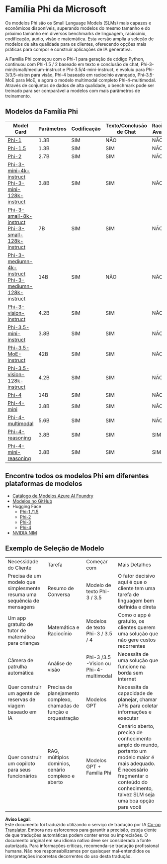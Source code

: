 <!--
CO_OP_TRANSLATOR_METADATA:
{
  "original_hash": "b5d936ffe4dfbab2244f6eb21b11f3b3",
  "translation_date": "2025-07-16T18:32:56+00:00",
  "source_file": "md/01.Introduction/01/01.PhiFamily.md",
  "language_code": "br"
}
-->
# Família Phi da Microsoft

Os modelos Phi são os Small Language Models (SLMs) mais capazes e econômicos disponíveis, superando modelos do mesmo tamanho e do próximo tamanho em diversos benchmarks de linguagem, raciocínio, codificação, áudio, visão e matemática. Esta versão amplia a seleção de modelos de alta qualidade para os clientes, oferecendo opções mais práticas para compor e construir aplicações de IA generativa.

A Família Phi começou com o Phi-1 para geração de código Python, continuou com Phi-1.5 / 2 baseado em texto e conclusão de chat, Phi-3-mini/small/medium-instruct e Phi-3.5/4-mini-instruct, e evoluiu para Phi-3/3.5-vision para visão, Phi-4 baseado em raciocínio avançado, Phi-3.5-MoE para MoE, e agora o modelo multimodal completo Phi-4-multimodal. Através de conjuntos de dados de alta qualidade, o benchmark pode ser treinado para ser comparável a modelos com mais parâmetros de treinamento.

## Modelos da Família Phi

<div style="font-size:8px">

| Model Card |Parâmetros|Codificação|Texto/Conclusão de Chat|Raciocínio Avançado| Visão | Áudio | MoE
| - | -  | - | - |- |- |- |- |
|[Phi-1](https://huggingface.co/microsoft/phi-1)|1.3B| SIM| NÃO | NÃO |NÃO |NÃO |NÃO |
|[Phi-1.5](https://huggingface.co/microsoft/phi-1_5)|1.3B| SIM|SIM| NÃO |NÃO |NÃO |NÃO |
|[Phi-2](https://huggingface.co/microsoft/phi-1_5)|2.7B| SIM|SIM| NÃO |NÃO |NÃO |NÃO |
|[Phi-3-mini-4k-instruct](https://huggingface.co/microsoft/Phi-3-mini-4k-instruct)<br/>[Phi-3-mini-128k-instruct](https://huggingface.co/microsoft/Phi-3-mini-128k-instruct)|3.8B| SIM|SIM| NÃO |NÃO |NÃO |NÃO |
|[Phi-3-small-8k-instruct](https://huggingface.co/microsoft/Phi-3-small-8k-instruct)<br/>[Phi-3-small-128k-instruct](https://huggingface.co/microsoft/Phi-3-small-128k-instruct)<br/>|7B| SIM|SIM| NÃO |NÃO |NÃO |NÃO |
|[Phi-3-mediumn-4k-instruct](https://huggingface.co/microsoft/Phi-3-medium-4k-instruct)<br>[Phi-3-mediumn-128k-instruct](https://huggingface.co/microsoft/Phi-3-medium-128k-instruct)|14B|SIM|NÃO| NÃO |NÃO |NÃO |NÃO |
|[Phi-3-vision-instruct](https://huggingface.co/microsoft/Phi-3-vision-128k-instruct)|4.2B|SIM|SIM|NÃO |NÃO |NÃO |NÃO |
|[Phi-3.5-mini-instruct](https://huggingface.co/microsoft/Phi-3.5-mini-instruct)|3.8B|SIM|SIM| NÃO |NÃO |NÃO |NÃO |
|[Phi-3.5-MoE-instruct](https://huggingface.co/microsoft/Phi-3.5-MoE-instruct)|42B|SIM|SIM| NÃO |NÃO |NÃO |SIM |
|[Phi-3.5-vision-128k-instruct](https://huggingface.co/microsoft/Phi-3.5-vision-instruct)|4.2B|SIM|SIM| NÃO |SIM |NÃO |NÃO |
|[Phi-4](https://huggingface.co/microsoft/phi-4)|14B|SIM|SIM| NÃO |NÃO |NÃO |NÃO |
|[Phi-4-mini](https://huggingface.co/microsoft/Phi-4-mini-instruct)|3.8B|SIM|SIM| NÃO |NÃO |NÃO |NÃO |
|[Phi-4-multimodal](https://huggingface.co/microsoft/Phi-4-multimodal-instruct)|5.6B|SIM|SIM| NÃO |SIM |SIM |NÃO |
|[Phi-4-reasoning](../../../../../md/01.Introduction/01)|3.8B|SIM|SIM| SIM |NÃO |NÃO |NÃO |
|[Phi-4-mini-reasoning](../../../../../md/01.Introduction/01)|3.8B|SIM|SIM| SIM |NÃO |NÃO |NÃO |

</div>

## **Encontre todos os modelos Phi em diferentes plataformas de modelos**

- [Catálogo de Modelos Azure AI Foundry](https://ai.azure.com/explore/models?selectedCollection=phi)
- [Modelos no GitHub](https://github.com/marketplace?query=Phi&type=models)
- Hugging Face
  - [Phi-1 /1.5](https://huggingface.co/collections/microsoft/phi-1-6626e29134744e94e222d572)
  - [Phi-2](https://huggingface.co/microsoft/phi-2)
  - [Phi-3](https://huggingface.co/collections/microsoft/phi-3-6626e15e9585a200d2d761e3)
  - [Phi-4](https://huggingface.co/collections/microsoft/phi-4-677e9380e514feb5577a40e4) 
- [NVIDIA NIM](https://build.nvidia.com/search?q=Phi)

## Exemplo de Seleção de Modelo

| | | | |
|-|-|-|-|
|Necessidade do Cliente|Tarefa|Começar com|Mais Detalhes|
|Precisa de um modelo que simplesmente resuma uma sequência de mensagens|Resumo de Conversa|Modelo de texto Phi-3 / 3.5|O fator decisivo aqui é que o cliente tem uma tarefa de linguagem bem definida e direta|
|Um app gratuito de tutor de matemática para crianças|Matemática e Raciocínio|Modelos de texto Phi-3 / 3.5 / 4|Como o app é gratuito, os clientes querem uma solução que não gere custos recorrentes|
|Câmera de patrulha automática|Análise de visão|Phi-3 /3.5 -Vision ou Phi-4-multimodal|Necessita de uma solução que funcione na borda sem internet|
|Quer construir um agente de reservas de viagem baseado em IA|Precisa de planejamento complexo, chamadas de função e orquestração|Modelos GPT|Necessita da capacidade de planejar, chamar APIs para coletar informações e executar|
|Quer construir um copiloto para seus funcionários|RAG, múltiplos domínios, cenário complexo e aberto|Modelos GPT + Família Phi|Cenário aberto, precisa de conhecimento amplo do mundo, portanto um modelo maior é mais adequado. É necessário fragmentar o conteúdo do conhecimento, talvez SLM seja uma boa opção para você|

**Aviso Legal**:  
Este documento foi traduzido utilizando o serviço de tradução por IA [Co-op Translator](https://github.com/Azure/co-op-translator). Embora nos esforcemos para garantir a precisão, esteja ciente de que traduções automáticas podem conter erros ou imprecisões. O documento original em seu idioma nativo deve ser considerado a fonte autorizada. Para informações críticas, recomenda-se tradução profissional humana. Não nos responsabilizamos por quaisquer mal-entendidos ou interpretações incorretas decorrentes do uso desta tradução.